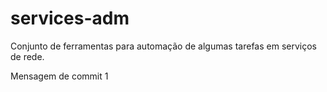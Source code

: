 # services-adm
Conjunto de ferramentas para automação de algumas tarefas em serviços de rede.

Mensagem de commit 1
